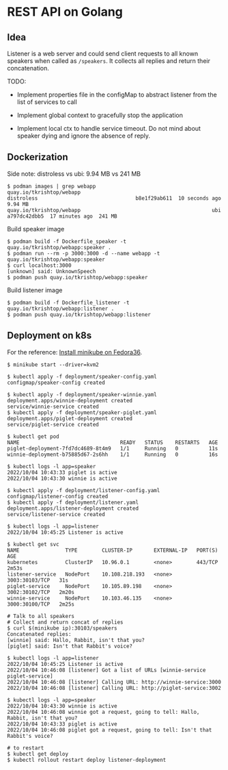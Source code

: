# REST API on Golang

## Idea

Listener is a web server and could send client requests to all known speakers when called as `/speakers`.
It collects all replies and return their concatenation.

TODO:

- Implement properties file in the configMap to abstract listener from the list of services to call

- Implement global context to gracefully stop the application

- Implement local ctx to handle service timeout. Do not mind about speaker dying and ignore the absence of reply.

## Dockerization

Side note: distroless vs ubi: 9.94 MB vs 241 MB
```
$ podman images | grep webapp
quay.io/tkrishtop/webapp                                           distroless                                b8e1f29ab611  10 seconds ago  9.94 MB
quay.io/tkrishtop/webapp                                           ubi                                       a797dc42dbb5  17 minutes ago  241 MB
```

Build speaker image

```
$ podman build -f Dockerfile_speaker -t quay.io/tkrishtop/webapp:speaker .
$ podman run --rm -p 3000:3000 -d --name webapp -t quay.io/tkrishtop/webapp:speaker
$ curl localhost:3000
[unknown] said: UnknownSpeech
$ podman push quay.io/tkrishtop/webapp:speaker
```

Build listener image

```
$ podman build -f Dockerfile_listener -t quay.io/tkrishtop/webapp:listener .
$ podman push quay.io/tkrishtop/webapp:listener
```

## Deployment on k8s

For the reference: [Install minikube on Fedora36](https://www.tutorialworks.com/kubernetes-fedora-dev-setup/).

```
$ minikube start --driver=kvm2

$ kubectl apply -f deployment/speaker-config.yaml
configmap/speaker-config created

$ kubectl apply -f deployment/speaker-winnie.yaml 
deployment.apps/winnie-deployment created
service/winnie-service created
$ kubectl apply -f deployment/speaker-piglet.yaml 
deployment.apps/piglet-deployment created
service/piglet-service created

$ kubectl get pod
NAME                                 READY   STATUS    RESTARTS   AGE
piglet-deployment-7fd7dc4689-8t4m9   1/1     Running   0          11s
winnie-deployment-b75885d67-2s6hh    1/1     Running   0          16s

$ kubectl logs -l app=speaker
2022/10/04 10:43:33 piglet is active
2022/10/04 10:43:30 winnie is active

$ kubectl apply -f deployment/listener-config.yaml 
configmap/listener-config created
$ kubectl apply -f deployment/listener.yaml 
deployment.apps/listener-deployment created
service/listener-service created

$ kubectl logs -l app=listener
2022/10/04 10:45:25 Listener is active

$ kubectl get svc
NAME               TYPE        CLUSTER-IP       EXTERNAL-IP   PORT(S)          AGE
kubernetes         ClusterIP   10.96.0.1        <none>        443/TCP          2m53s
listener-service   NodePort    10.108.218.193   <none>        3003:30103/TCP   31s
piglet-service     NodePort    10.105.89.198    <none>        3002:30102/TCP   2m20s
winnie-service     NodePort    10.103.46.135    <none>        3000:30100/TCP   2m25s

# Talk to all speakers
# Collect and return concat of replies
$ curl $(minikube ip):30103/speakers
Concatenated replies: 
[winnie] said: Hallo, Rabbit, isn't that you? 
[piglet] said: Isn't that Rabbit's voice? 

$ kubectl logs -l app=listener
2022/10/04 10:45:25 Listener is active
2022/10/04 10:46:08 [listener] Got a list of URLs [winnie-service piglet-service]
2022/10/04 10:46:08 [listener] Calling URL: http://winnie-service:3000
2022/10/04 10:46:08 [listener] Calling URL: http://piglet-service:3002

$ kubectl logs -l app=speaker
2022/10/04 10:43:30 winnie is active
2022/10/04 10:46:08 winnie got a request, going to tell: Hallo, Rabbit, isn't that you?
2022/10/04 10:43:33 piglet is active
2022/10/04 10:46:08 piglet got a request, going to tell: Isn't that Rabbit's voice?

# to restart
$ kubectl get deploy
$ kubectl rollout restart deploy listener-deployment
```
